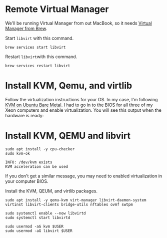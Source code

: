 # Remote Virtual Manager

We'll be running Virtual Manager from out MacBook, so it needs [Virtual Manager from Brew](https://www.arthurkoziel.com/running-virt-manager-and-libvirt-on-macos/).

Start `libvirt` with this command.
```shell
brew services start libvirt
```

Restart `libvirt`with this command.
```shell
brew services restart libvirt
```


# Install KVM, Qemu, and virtlib

Follow the virtualization instructions for your OS. In my case, I'm following [KVM on Ubuntu Bare Metal](https://www.wpdiaries.com/kvm-on-ubuntu/#kvm-packages). I had to go in to the BIOS for all three of my Xeon computers and enable virtualization. You will see this output when the hardware is ready:

# Install KVM, QEMU and libvirt

```shell
sudo apt install -y cpu-checker
sudo kvm-ok

INFO: /dev/kvm exists
KVM acceleration can be used
```
If you don't get a similar message, you may need to enabled virtualization in your computer BIOS.

Install the KVM, QEUM, and virtlib packages.

```shell
sudo apt install -y qemu-kvm virt-manager libvirt-daemon-system virtinst libvirt-clients bridge-utils nftables ovmf swtpm
```

```shell
sudo systemctl enable --now libvirtd
sudo systemctl start libvirtd
```

```shell
sudo usermod -aG kvm $USER
sudo usermod -aG libvirt $USER
```

